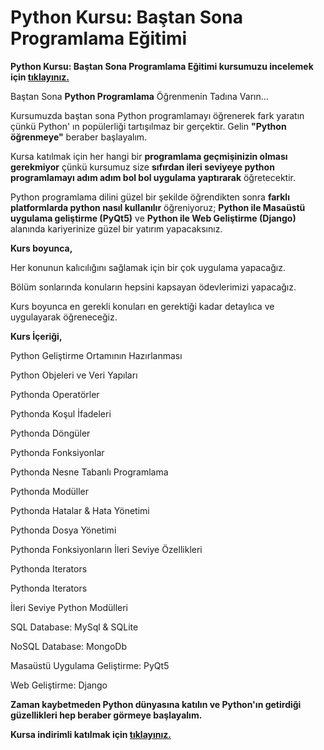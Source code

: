 # Python Kursu: Baştan Sona Programlama Eğitimi

**Python Kursu: Baştan Sona Programlama Eğitimi kursumuzu incelemek için [tıklayınız.](https://www.udemy.com/course/python-dersleri/?couponCode=GITHUB27 "tıklayınız.")**

Baştan Sona **Python Programlama** Öğrenmenin Tadına Varın...

Kursumuzda baştan sona Python programlamayı öğrenerek fark yaratın çünkü Python' ın popülerliği tartışılmaz bir gerçektir. Gelin **"Python öğrenmeye"** beraber başlayalım.

Kursa katılmak için her hangi bir **programlama geçmişinizin olması gerekmiyor** çünkü kursumuz size **sıfırdan ileri seviyeye python programlamayı adım adım bol bol uygulama yaptırarak** öğretecektir.

Python programlama dilini güzel bir şekilde öğrendikten sonra **farklı platformlarda python nasıl kullanılır** öğreniyoruz; **Python ile Masaüstü uygulama geliştirme (PyQt5)** ve **Python ile Web Geliştirme (Django)** alanında kariyerinize güzel bir yatırım yapacaksınız.

**Kurs boyunca,**

Her konunun kalıcılığını sağlamak için bir çok uygulama yapacağız.

Bölüm sonlarında konuların hepsini kapsayan ödevlerimizi yapacağız.

Kurs boyunca en gerekli konuları en gerektiği kadar detaylıca ve uygulayarak öğreneceğiz. 

**Kurs İçeriği,**

Python Geliştirme Ortamının Hazırlanması

Python Objeleri ve Veri Yapıları

Pythonda Operatörler

Pythonda Koşul İfadeleri

Pythonda Döngüler

Pythonda Fonksiyonlar

Pythonda Nesne Tabanlı Programlama

Pythonda Modüller

Pythonda Hatalar & Hata Yönetimi

Pythonda Dosya Yönetimi

Pythonda Fonksiyonların İleri Seviye Özellikleri

Pythonda Iterators

Pythonda Iterators

İleri Seviye Python Modülleri

SQL Database: MySql & SQLite

NoSQL Database: MongoDb

Masaüstü Uygulama Geliştirme: PyQt5

Web Geliştirme: Django

**Zaman kaybetmeden Python dünyasına katılın ve Python'ın getirdiği güzellikleri hep beraber görmeye başlayalım.**

**Kursa indirimli katılmak için [tıklayınız.](https://www.udemy.com/course/python-dersleri/?couponCode=GITHUB27 "tıklayınız.")**
